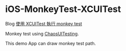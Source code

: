 # iOS-MonkeyTest-XCUITest

Blog [使用 XCUITest 執行 monkey test](https://jzchangmark.wordpress.com/2016/11/12/%E4%BD%BF%E7%94%A8-xcuitest-%E5%9F%B7%E8%A1%8C-ui-monkey-test/)

Monkey test using [ChaosUITesting](https://github.com/olethalai/ChaosUITesting).

This demo App can draw monkey test path.
